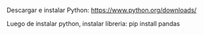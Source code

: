 Descargar e instalar Python:
https://www.python.org/downloads/

Luego de instalar python, instalar libreria:
pip install pandas
